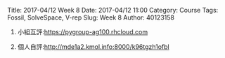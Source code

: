Title: 2017-04/12 Week 8
Date: 2017-04/12 11:00
Category: Course
Tags: Fossil, SolveSpace, V-rep
Slug: Week 8
Author: 40123158

1. 小組互評:<a href="https://pygroup-ag100.rhcloud.com">https://pygroup-ag100.rhcloud.com </a>

2. 個人自評:<a href="http://mde1a2.kmol.info:8000/k96tgzh1ofbl ">http://mde1a2.kmol.info:8000/k96tgzh1ofbl </a>
